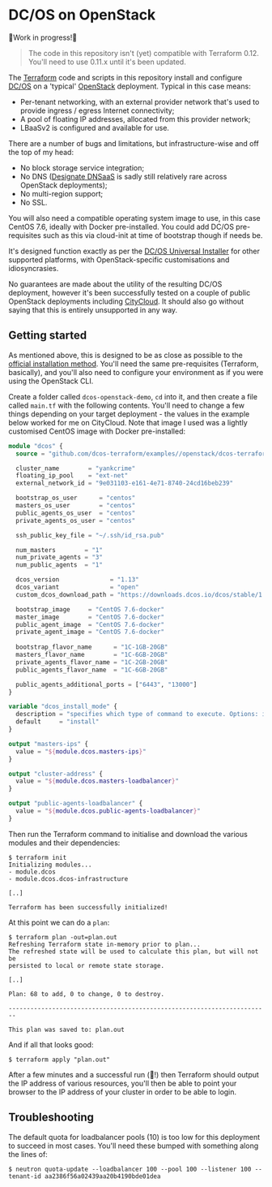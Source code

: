 # DC/OS on OpenStack

🚨Work in progress!🚨

> The code in this repository isn't (yet) compatible with Terraform 0.12.  You'll need to use 0.11.x until it's been updated.

The [Terraform](https://www.terraform.io) code and scripts in this repository install and configure [DC/OS](https://dcos.io) on a 'typical' [OpenStack](https://openstack.org) deployment.  Typical in this case means:

* Per-tenant networking, with an external provider network that's used to provide ingress / egress Internet connectivity;
* A pool of floating IP addresses, allocated from this provider network;
* LBaaSv2 is configured and available for use.

There are a number of bugs and limitations, but infrastructure-wise and off the top of my head:

* No block storage service integration;
* No DNS ([Designate DNSaaS](https://docs.openstack.org/designate/latest/) is sadly still relatively rare across OpenStack deployments);
* No multi-region support;
* No SSL.

You will also need a compatible operating system image to use, in this case CentOS 7.6, ideally with Docker pre-installed.  You could add DC/OS pre-requisites such as this via cloud-init at time of bootstrap though if needs be.

It's designed function exactly as per the [DC/OS Universal Installer](https://docs.mesosphere.com/1.13/installing/evaluation/) for other supported platforms, with OpenStack-specific customisations and idiosyncrasies.

No guarantees are made about the utility of the resulting DC/OS deployment, however it's been successfully tested on a couple of public OpenStack deployments including [CityCloud](https://citycloud.com).  It should also go without saying that this is entirely unsupported in any way.

## Getting started

As mentioned above, this is designed to be as close as possible to the [official installation method](https://docs.mesosphere.com/1.13/installing/evaluation/aws/).  You'll need the same pre-requisites (Terraform, basically), and you'll also need to configure your environment as if you were using the OpenStack CLI.

Create a folder called `dcos-openstack-demo`, `cd` into it, and then create a file called `main.tf` with the following contents.  You'll need to change a few things depending on your target deployment - the values in the example below worked for me on CityCloud.  Note that image I used was a lightly customised CentOS image with Docker pre-installed:

```terraform
module "dcos" {
  source = "github.com/dcos-terraform/examples//openstack/dcos-terraform-openstack"

  cluster_name        = "yankcrime"
  floating_ip_pool    = "ext-net"
  external_network_id = "9e031103-e161-4e71-8740-24cd16beb239"

  bootstrap_os_user      = "centos"
  masters_os_user        = "centos"
  public_agents_os_user  = "centos"
  private_agents_os_user = "centos"

  ssh_public_key_file = "~/.ssh/id_rsa.pub"

  num_masters        = "1"
  num_private_agents = "3"
  num_public_agents  = "1"

  dcos_version              = "1.13"
  dcos_variant              = "open"
  custom_dcos_download_path = "https://downloads.dcos.io/dcos/stable/1.13.0/dcos_generate_config.sh"

  bootstrap_image     = "CentOS 7.6-docker"
  master_image        = "CentOS 7.6-docker"
  public_agent_image  = "CentOS 7.6-docker"
  private_agent_image = "CentOS 7.6-docker"
  
  bootstrap_flavor_name      = "1C-1GB-20GB"
  masters_flavor_name        = "1C-6GB-20GB"
  private_agents_flavor_name = "1C-2GB-20GB"
  public_agents_flavor_name  = "1C-6GB-20GB"

  public_agents_additional_ports = ["6443", "13000"]
}

variable "dcos_install_mode" {
  description = "specifies which type of command to execute. Options: install or upgrade"
  default     = "install"
}

output "masters-ips" {
  value = "${module.dcos.masters-ips}"
}

output "cluster-address" {
  value = "${module.dcos.masters-loadbalancer}"
}

output "public-agents-loadbalancer" {
  value = "${module.dcos.public-agents-loadbalancer}"
}
```

Then run the Terraform command to initialise and download the various modules and their dependencies:

``` shell
$ terraform init
Initializing modules...
- module.dcos
- module.dcos.dcos-infrastructure

[..]

Terraform has been successfully initialized!
```

At this point we can do a `plan`:

``` shell
$ terraform plan -out=plan.out
Refreshing Terraform state in-memory prior to plan...
The refreshed state will be used to calculate this plan, but will not be
persisted to local or remote state storage.

[..]

Plan: 68 to add, 0 to change, 0 to destroy.

------------------------------------------------------------------------

This plan was saved to: plan.out
```

And if all that looks good:

```shell
$ terraform apply "plan.out"
```
After a few minutes and a successful run (🤞!) then Terraform should output the IP address of various resources, you'll then be able to point your browser to the IP address of your cluster in order to be able to login.

## Troubleshooting
The default quota for loadbalancer pools (10) is too low for this deployment to succeed in most cases.  You'll need these bumped with something along the lines of:

```shell
$ neutron quota-update --loadbalancer 100 --pool 100 --listener 100 --tenant-id aa2386f56a02439aa20b4190bde01dea
```




